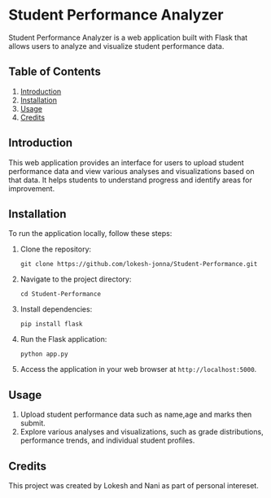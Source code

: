 # Student Performance Analyzer

Student Performance Analyzer is a web application built with Flask that allows users to analyze and visualize student performance data.

## Table of Contents
1. [Introduction](#introduction)
2. [Installation](#installation)
3. [Usage](#usage)
4. [Credits](#credits)

## Introduction

This web application provides an interface for users to upload student performance data and view various analyses and visualizations based on that data. It helps students to understand progress and identify areas for improvement.

## Installation

To run the application locally, follow these steps:

1. Clone the repository:
    ```
    git clone https://github.com/lokesh-jonna/Student-Performance.git
    ```

2. Navigate to the project directory:
    ```
    cd Student-Performance
    ```

3. Install dependencies:
    ```
    pip install flask
    ```

4. Run the Flask application:
    ```
    python app.py
    ```

5. Access the application in your web browser at `http://localhost:5000`.

## Usage

1. Upload student performance data such as name,age and marks then submit.
2. Explore various analyses and visualizations, such as grade distributions, performance trends, and individual student profiles.


## Credits

This project was created by Lokesh and Nani as part of personal intereset.
